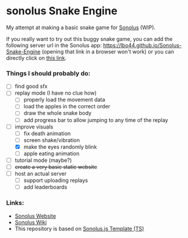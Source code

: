 # sonolus Snake Engine 

My attempt at making a basic snake game for [Sonolus](https://sonolus.com/) (WIP).

If you really want to try out this buggy snake game, you can add the following server url in the Sonolus app: https://lbo44.github.io/Sonolus-Snake-Engine (opening that link in a browser won't work) or you can directly click on [this link](https://open.sonolus.com/lbo44.github.io/Sonolus-Snake-Engine).

### Things I should probably do:
- [ ] find good sfx
- [ ] replay mode (I have no clue how)
    - [ ] properly load the movement data
    - [ ] load the apples in the correct order
    - [ ] draw the whole snake body
    - [ ] add progress bar to allow jumping to any time of the replay
- [ ] improve visuals
    - [ ] fix death animation
    - [ ] screen shake/vibration
    - [x] make the eyes randomly blink
    - [ ] apple eating animation
- [ ] tutorial mode (maybe?)
- [ ] ~~create a very basic static website~~
- [ ] host an actual server
    - [ ] support uploading replays
    - [ ] add leaderboards

### Links:
- [Sonolus Website](https://sonolus.com/)
- [Sonolus Wiki](https://github.com/NonSpicyBurrito/sonolus-wiki)
- This repository is based on [Sonolus.js Template (TS)](https://github.com/Sonolus/sonolus.js-template-ts)
    
